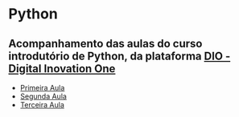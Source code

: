 # Python

## Acompanhamento das aulas do curso introdutório de Python, da plataforma [DIO - Digital Inovation One](https://www.dio.me/)

* [Primeira Aula](https://github.com/Karliny/aulas_python_dio/blob/master/meu_app.py)
* [Segunda Aula](https://github.com/Karliny/aulas_python_dio/blob/master/aula2.py)
* [Terceira Aula](https://github.com/Karliny/aulas_python_dio/blob/master/aula3.py)
